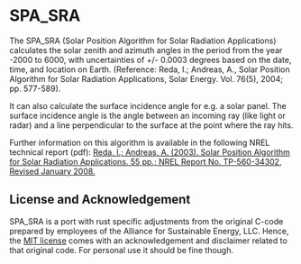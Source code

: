 # SPA_SRA

The SPA_SRA (Solar Position Algorithm for Solar Radiation Applications) calculates the solar zenith and
azimuth angles in the period from the year -2000 to 6000, with uncertainties of +/- 0.0003 degrees
based on the date, time, and location on Earth. (Reference: Reda, I.; Andreas, A., Solar Position Algorithm
for Solar Radiation Applications, Solar Energy. Vol. 76(5), 2004; pp. 577-589).

It can also calculate the surface incidence angle for e.g. a solar panel.
The surface incidence angle is the angle between an incoming ray (like light or radar) and
a line perpendicular to the surface at the point where the ray hits.

Further information on this algorithm is available in the following NREL technical report (pdf):
[Reda, I.; Andreas, A. (2003). Solar Position Algorithm for Solar Radiation Applications. 55 pp.; NREL Report No. TP-560-34302, Revised January 2008.](http://www.nrel.gov/docs/fy08osti/34302.pdf)

## License and Acknowledgement

SPA_SRA is a port with rust specific adjustments from the original C-code prepared by employees
of the Alliance for Sustainable Energy, LLC. Hence, the [MIT license](https://github.com/gostonefire/spa_sra/blob/main/LICENSE) comes with an acknowledgement
and disclaimer related to that original code. For personal use it should be fine though.
